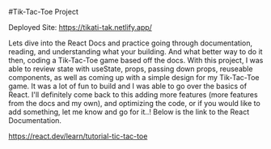 #Tik-Tac-Toe Project

Deployed Site: https://tikati-tak.netlify.app/

Lets dive into the React Docs and practice going through documentation, reading, and understanding what your building. And what better way to do it then, coding a Tik-Tac-Toe game based off the docs. With this project, I was able to review state with useState, props, passing down props, reuseable components, as well as coming up with a simple design for my Tik-Tac-Toe game. It was a lot of fun to build and I was able to go over the basics of React. I'll definitely come back to this adding more features (more features from the docs and my own), and optimizing the code, or if you would like to add something, let me know and go for it..! Below is the link to the React Documentation.

https://react.dev/learn/tutorial-tic-tac-toe
